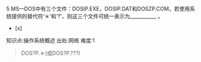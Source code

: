 5
MS—DOS中有三个文件：DOSIP.EXE，DOSIP.DAT和DOSZP.COM，若使用系统提供的替代符‘＊’和‘?’，则这三个文件可统一表示为___________ 。
- [x]

知识点:操作系统概述
出处:网络
难度:1
> DOS?P.＊(或DOS?P.???)
